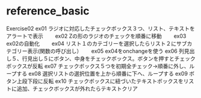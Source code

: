 # reference_basic

Exercise02
  ex01 ラジオに対応したチェックボックス３つ、リスト、テキストをアラートで表示　　
  ex02 Zの形のラジオのチェックを順番に移動　　
  ex03 ex02の自動化　　
  ex04 リスト１のカテゴリーを選択したらリスト２にサブカテゴリー表示(関数の呼び出し）　　
  ex05 ex04をonchangeを使う
  ex06 列見出し５、行見出し５にボタン、中身をチェックボックス。ボタンを押すとチェックボックスが反転
  ex07 チェックボックス５つを初期全チェック→順番に外し、ループする
  ex08 選択リストの選択位置を上から順番に下へ、ループする
  ex09 ボタン上段下段に反転
  ex10 チェックボックスに紐づいたテキストボックスをリストに追加、チェックボックスが外れたらテキストクリア
